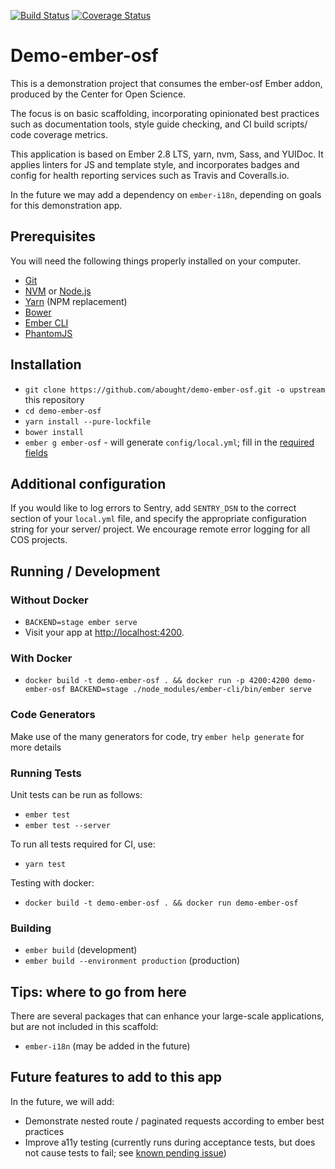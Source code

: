 [![Build Status](https://travis-ci.org/abought/demo-ember-osf.svg?branch=develop)](https://travis-ci.org/abought/demo-ember-osf)
[![Coverage Status](https://coveralls.io/repos/github/abought/demo-ember-osf/badge.svg?branch=develop)](https://coveralls.io/github/abought/demo-ember-osf?branch=develop)

# Demo-ember-osf

This is a demonstration project that consumes the ember-osf Ember addon, produced by the Center for Open Science.

The focus is on basic scaffolding, incorporating opinionated best practices such as documentation tools, style guide 
checking, and CI build scripts/ code coverage metrics. 

This application is based on Ember 2.8 LTS, yarn, nvm, Sass, and YUIDoc.  It applies linters for JS and template style, 
and incorporates badges and config for health reporting services such as Travis and Coveralls.io.

In the future we may add a dependency on `ember-i18n`, depending on goals for this demonstration app.

## Prerequisites

You will need the following things properly installed on your computer.

* [Git](http://git-scm.com/)
* [NVM](https://github.com/creationix/nvm) or [Node.js](http://nodejs.org/)
* [Yarn](https://yarnpkg.com/en/docs/install) (NPM replacement)
* [Bower](http://bower.io/)
* [Ember CLI](http://ember-cli.com/)
* [PhantomJS](http://phantomjs.org/)

## Installation

* `git clone https://github.com/abought/demo-ember-osf.git -o upstream` this repository
* `cd demo-ember-osf`
* `yarn install --pure-lockfile`
* `bower install`
* `ember g ember-osf` - will generate `config/local.yml`; fill in the
 [required fields](https://github.com/CenterForOpenScience/ember-osf#configuration)

 
## Additional configuration
If you would like to log errors to Sentry, add `SENTRY_DSN` to the correct section of your `local.yml` file, and 
specify the appropriate configuration string for your server/ project. We encourage remote error logging for all COS 
projects.
 
## Running / Development

### Without Docker
* `BACKEND=stage ember serve`
* Visit your app at [http://localhost:4200](http://localhost:4200).

### With Docker
* `docker build -t demo-ember-osf . && docker run -p 4200:4200 demo-ember-osf BACKEND=stage ./node_modules/ember-cli/bin/ember serve`

### Code Generators

Make use of the many generators for code, try `ember help generate` for more details

### Running Tests

Unit tests can be run as follows:
* `ember test`
* `ember test --server`

To run all tests required for CI, use:
* `yarn test`

Testing with docker:
* `docker build -t demo-ember-osf . && docker run demo-ember-osf`

### Building

* `ember build` (development)
* `ember build --environment production` (production)


## Tips: where to go from here
There are several packages that can enhance your large-scale applications, but are not included in this scaffold:
- `ember-i18n` (may be added in the future)

## Future features to add to this app
In the future, we will add:
- Demonstrate nested route / paginated requests according to ember best practices
- Improve a11y testing (currently runs during acceptance tests, but does not cause tests to fail; 
  see [known pending issue](https://github.com/ember-a11y/ember-a11y-testing/issues/47))
